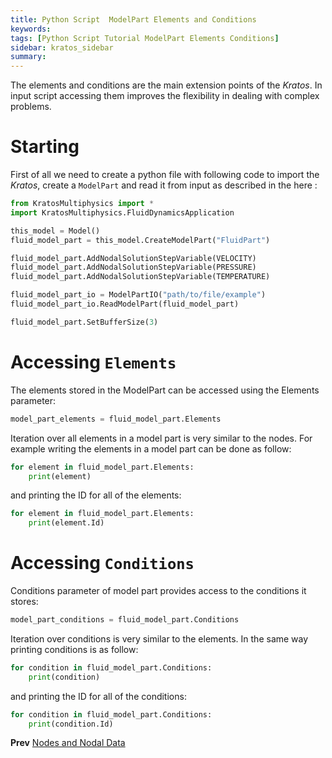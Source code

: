 ```yaml
---
title: Python Script  ModelPart Elements and Conditions
keywords: 
tags: [Python Script Tutorial ModelPart Elements Conditions]
sidebar: kratos_sidebar
summary: 
---
```


The elements and conditions are the main extension points of the *Kratos*. In input script accessing them improves the flexibility in dealing with complex problems.

# Starting
First of all we need to create a python file with following code to import the *Kratos*, create a `ModelPart` and read it from input as described in the here :

```python
from KratosMultiphysics import *
import KratosMultiphysics.FluidDynamicsApplication

this_model = Model()
fluid_model_part = this_model.CreateModelPart("FluidPart")

fluid_model_part.AddNodalSolutionStepVariable(VELOCITY)
fluid_model_part.AddNodalSolutionStepVariable(PRESSURE)
fluid_model_part.AddNodalSolutionStepVariable(TEMPERATURE)

fluid_model_part_io = ModelPartIO("path/to/file/example")
fluid_model_part_io.ReadModelPart(fluid_model_part)

fluid_model_part.SetBufferSize(3)
```

# Accessing `Elements`
The elements stored in the ModelPart can be accessed using the Elements parameter:

```python
model_part_elements = fluid_model_part.Elements
```
 
Iteration over all elements in a model part is very similar to the nodes. For example writing the elements in a model part can be done as follow:

```python
for element in fluid_model_part.Elements:
    print(element)
```

and printing the ID for all of the elements:

```python
for element in fluid_model_part.Elements:
    print(element.Id)
```

# Accessing `Conditions`
Conditions parameter of model part provides access to the conditions it stores:

```python
model_part_conditions = fluid_model_part.Conditions
```

Iteration over conditions is very similar to the elements. In the same way printing conditions is as follow:

```python
for condition in fluid_model_part.Conditions:
    print(condition)
```

and printing the ID for all of the conditions:

```python
for condition in fluid_model_part.Conditions:
    print(condition.Id)
```

**Prev** [Nodes and Nodal Data](nodes-and-data)